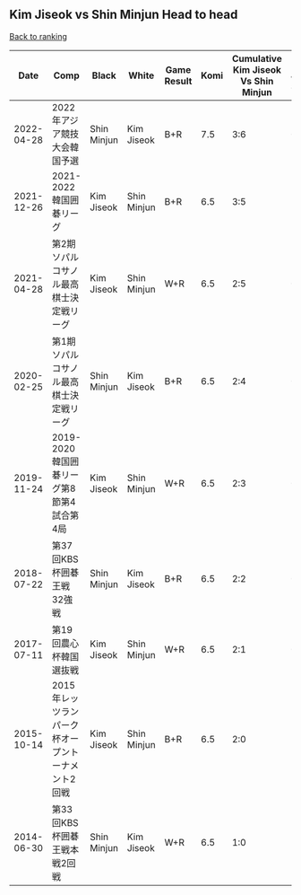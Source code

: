 ## Kim Jiseok vs Shin Minjun Head to head

[Back to ranking](../../index.md)




| **Date** | **Comp** | **Black** | **White** | **Game Result** | **Komi** | **Cumulative Kim Jiseok Vs Shin Minjun** | **Kim Jiseok Streak** | **Shin Minjun Streak** | 
| --- | --- | --- | --- | --- | --- | --- | --- | --- |
| 2022-04-28 | 2022年アジア競技大会韓国予選 | Shin Minjun | Kim Jiseok | B+R | 7.5 | 3:6 | 0 | 1 | 
| 2021-12-26 | 2021-2022韓国囲碁リーグ | Kim Jiseok | Shin Minjun | B+R | 6.5 | 3:5 | 1 | 0 | 
| 2021-04-28 | 第2期ソパルコサノル最高棋士決定戦リーグ | Kim Jiseok | Shin Minjun | W+R | 6.5 | 2:5 | 0 | 5 | 
| 2020-02-25 | 第1期ソパルコサノル最高棋士決定戦リーグ | Shin Minjun | Kim Jiseok | B+R | 6.5 | 2:4 | 0 | 4 | 
| 2019-11-24 | 2019-2020韓国囲碁リーグ第8節第4試合第4局 | Kim Jiseok | Shin Minjun | W+R | 6.5 | 2:3 | 0 | 3 | 
| 2018-07-22 | 第37回KBS杯囲碁王戦32強戦 | Shin Minjun | Kim Jiseok | B+R | 6.5 | 2:2 | 0 | 2 | 
| 2017-07-11 | 第19回農心杯韓国選抜戦 | Kim Jiseok | Shin Minjun | W+R | 6.5 | 2:1 | 0 | 1 | 
| 2015-10-14 | 2015年レッツランパーク杯オープントーナメント2回戦 | Kim Jiseok | Shin Minjun | B+R | 6.5 | 2:0 | 2 | 0 | 
| 2014-06-30 | 第33回KBS杯囲碁王戦本戦2回戦 | Shin Minjun | Kim Jiseok | W+R | 6.5 | 1:0 | 1 | 0 |




